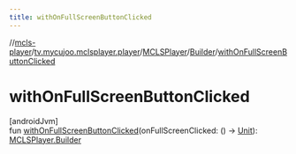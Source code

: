 ```yaml
---
title: withOnFullScreenButtonClicked
---
```

//[mcls-player](../../../../index.html)/[tv.mycujoo.mclsplayer.player](../../index.html)/[MCLSPlayer](../index.html)/[Builder](index.html)/[withOnFullScreenButtonClicked](with-on-full-screen-button-clicked.html)



# withOnFullScreenButtonClicked



[androidJvm]\
fun [withOnFullScreenButtonClicked](with-on-full-screen-button-clicked.html)(onFullScreenClicked: () -&gt; [Unit](https://kotlinlang.org/api/latest/jvm/stdlib/kotlin/-unit/index.html)): [MCLSPlayer.Builder](index.html)




